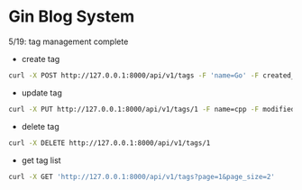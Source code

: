 # Gin Blog System

5/19: tag management complete
- create tag 
```bash 
curl -X POST http://127.0.0.1:8000/api/v1/tags -F 'name=Go' -F created_by=ebbi 
```
- update tag 
```bash
curl -X PUT http://127.0.0.1:8000/api/v1/tags/1 -F name=cpp -F modified_by=ebbi
```
- delete tag 
```bash 
curl -X DELETE http://127.0.0.1:8000/api/v1/tags/1
```
- get tag list 
```bash
curl -X GET 'http://127.0.0.1:8000/api/v1/tags?page=1&page_size=2'
```